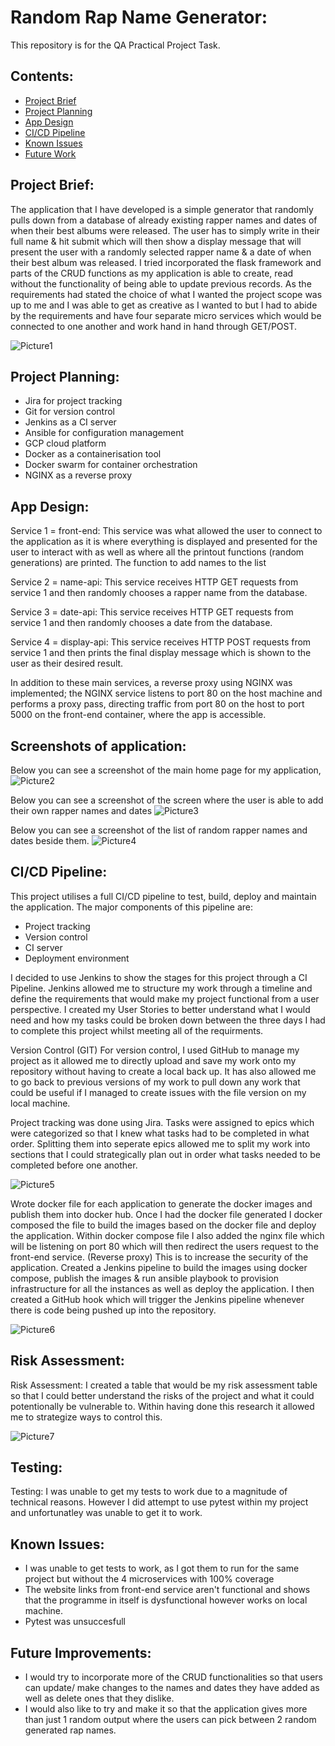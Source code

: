 # Random Rap Name Generator:
This repository is for the QA Practical Project Task.


## Contents:  
*  [Project Brief](#Project-Brief)
*  [Project Planning](#Project-Planning)
*  [App Design](#App-Design)
*  [CI/CD Pipeline](#CI/CD-Pipeline)
*  [Known Issues](#Known-Issues)
*  [Future Work](#Future-Work)

## Project Brief:  
The application that I have developed is a simple generator that randomly pulls down from a database of already existing rapper names and dates of when their best albums were released. The user has to simply write in their full name & hit submit which will then show a display message that will present the user with a randomly selected rapper name & a date of when their best album was released. I tried incorporated the flask framework and parts of the CRUD functions as my application is able to create, read without the functionality of being able to update previous records.
As the requirements had stated the choice of what I wanted the project scope was up to me and I was able to get as creative as I wanted to but I had to abide by the requirements and have four separate micro services which would be connected to one another and work hand in hand through GET/POST. 
 
![Picture1](https://user-images.githubusercontent.com/92307241/144778866-78e51afb-55d4-4687-892d-17c04bd800d2.png)

## Project Planning:
* Jira for project tracking
* Git for version control
* Jenkins as a CI server
* Ansible for configuration management
* GCP cloud platform
* Docker as a containerisation tool
* Docker swarm for container orchestration
* NGINX as a reverse proxy



## App Design: 

Service 1 = front-end: This service was what allowed the user to connect to the application as it is where everything is displayed and presented for the user to interact with as well as where all the printout functions (random generations) are printed. The function to add names to the list

Service 2 = name-api: This service receives HTTP GET requests from service 1 and then randomly chooses a rapper name from the database.

Service 3 = date-api: This service receives HTTP GET requests from service 1 and then randomly chooses a date from the database.

Service 4 = display-api: This service receives HTTP POST requests from service 1 and then prints the final display message which is shown to the user as their desired result.

In addition to these main services, a reverse proxy using NGINX was implemented; the NGINX service listens to port 80 on the host machine and performs a proxy pass, directing traffic from port 80 on the host to port 5000 on the front-end container, where the app is accessible.


## Screenshots of application:  
Below you can see a screenshot of the main home page for my application, 
![Picture2](https://user-images.githubusercontent.com/92307241/144778996-2bb983ab-7c3e-4e33-82cd-c0197a6297ce.png)


Below you can see a screenshot of the screen where the user is able to add their own rapper names and dates
![Picture3](https://user-images.githubusercontent.com/92307241/144779009-3160f234-46d3-4f44-8d9d-72e7a1fbd957.png)


Below you can see a screenshot of the list of random rapper names and dates beside them.
![Picture4](https://user-images.githubusercontent.com/92307241/144779018-ef01b998-bf44-46e5-b1a2-1e782a1420c7.png)


## CI/CD Pipeline:
This project utilises a full CI/CD pipeline to test, build, deploy and maintain the application. The major components of this pipeline are:
* Project tracking
* Version control
* CI server
* Deployment environment 

 I decided to use Jenkins to show the stages for this project through a CI Pipeline. Jenkins allowed me to structure my work through a timeline and define the requirements that would make my project functional from a user perspective. I created my User Stories to better understand what I would need and how my tasks could be broken down between the three days I had to complete this project whilst meeting all of the requirments.

 Version Control (GIT) For version control, I used GitHub to manage my project as it allowed me to directly upload and save my work onto my repository without having to create a local back up. It has also allowed me to go back to previous versions of my work to pull down any work that could be useful if I managed to create issues with the file version on my local machine.

Project tracking was done using Jira. Tasks were assigned to epics which were categorized so that I knew what tasks had to be completed in what order. Splitting them into seperate epics allowed me to split my work into sections that I could strategically plan out in order what tasks needed to be completed before one another.

![Picture5](https://user-images.githubusercontent.com/92307241/144779150-93dc0878-cc5f-41f1-bac4-9937887b140f.png)

Wrote docker file for each application to generate the docker images and publish them into docker hub.
Once I had the docker file generated I docker composed the file to build the images based on the docker file and deploy the application.
Within docker compose file I also added the nginx file which will be listening on port 80 which will then redirect the users request to the front-end service. (Reverse proxy) This is to increase the security of the application. 
Created a Jenkins pipeline to build the images using docker compose, publish the images & run ansible playbook to provision infrastructure for all the instances as well as deploy the application. I then created a GitHub hook which will trigger the Jenkins pipeline whenever there is code being pushed up into the repository. 

![Picture6](https://user-images.githubusercontent.com/92307241/144779295-9a828e61-8c57-4f59-a04d-dfa8b368ad9c.png)


## Risk Assessment:

Risk Assessment: I created a table that would be my risk assessment table so that I could better understand the risks of the project and what it could potentionally be vulnerable to. Within having done this research it allowed me to strategize ways to control this.

![Picture7](https://user-images.githubusercontent.com/92307241/144779262-b86b63e6-d026-4da8-bd2e-0933881994f1.png)


## Testing:
Testing: I was unable to get my tests to work due to a magnitude of technical reasons. 
However I did attempt to use pytest within my project and unfortunatley was unable to get it to work.


## Known Issues:
* I was unable to get tests to work, as I got them to run for the same project but without the 4 microservices with 100% coverage 
* The website links from front-end service aren't functional and shows that the programme in itself is dysfunctional however works on local machine.
* Pytest was unsuccesfull 

## Future Improvements:  
* I would try to incorporate more of the CRUD functionalities so that users can update/ make changes to the names and dates they have added as well as delete ones that they dislike.
* I would also like to try and make it so that the application gives more than just 1 random output where the users can pick between 2 random generated rap names.
